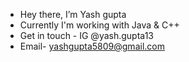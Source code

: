 - Hey there, I’m Yash gupta
- Currently I'm working with Java & C++
- Get in touch - IG @yash.gupta13
- Email- yashgupta5809@gmail.com
<!---
yashgupta13/yashgupta13 is a ✨ special ✨ repository because its `README.md` (this file) appears on your GitHub profile.
You can click the Preview link to take a look at your changes.
--->

